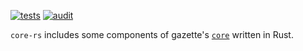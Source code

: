 [![tests](https://github.com/adrianbenavides/core-rs/workflows/tests/badge.svg)](https://github.com/adrianbenavides/core-rs/actions)
[![audit](https://github.com/adrianbenavides/core-rs/workflows/audit/badge.svg)](https://github.com/adrianbenavides/core-rs/actions)

`core-rs` includes some components of gazette's [`core`][core] written in Rust.

[core]: https://github.com/gazette/core/
